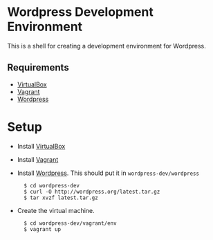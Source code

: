 # Wordpress Development Environment
This is a shell for creating a development environment for Wordpress.


## Requirements

- [VirtualBox][0]
- [Vagrant][1]
- [Wordpress][2]


# Setup

- Install [VirtualBox][0]
- Install [Vagrant][1]
- Install [Wordpress][2]. This should put it in `wordpress-dev/wordpress`

        $ cd wordpress-dev
        $ curl -O http://wordpress.org/latest.tar.gz
        $ tar xvzf latest.tar.gz

- Create the virtual machine.

        $ cd wordpress-dev/vagrant/env
        $ vagrant up




[0]: https://www.virtualbox.org/wiki/Downloads
[1]: http://downloads.vagrantup.com
[2]: http://wordpress.org/download
